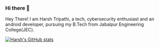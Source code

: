 ### Hi there 👋


Hey There! I am Harsh Tripathi, a tech, cybersecurity enthusiast and an android developer, pursuing my B.Tech from Jabalpur Engineering College(JEC). 


[![Harsh's GitHub stats](https://github-readme-stats.vercel.app/api?username=happy-t)](https://github.com/anuraghazra/github-readme-stats&show_icons=true&theme=dark)
